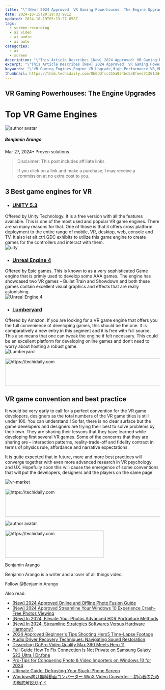 ```yaml
---
title: "\"[New] 2024 Approved  VR Gaming Powerhouses  The Engine Upgrades\""
date: 2024-10-15T20:29:03.981Z
updated: 2024-10-19T05:13:27.858Z
tags: 
  - screen-recording
  - ai video
  - ai audio
  - ai auto
categories: 
  - ai
  - screen
description: "\"This Article Describes [New] 2024 Approved: VR Gaming Powerhouses: The Engine Upgrades\""
excerpt: "\"This Article Describes [New] 2024 Approved: VR Gaming Powerhouses: The Engine Upgrades\""
keywords: "\"VR Gaming Engines,Engine VR Upgrade,High-Performance VR,VR Gamepowering,Top VR Titles,VR Technological Leap,Enhanced VR Players\""
thumbnail: https://thmb.techidaily.com/0b6ddfcc355a034bc5a8feec71361dd4191fefb9c46706aa01bde874e33ab2b8.jpeg
---
```


## VR Gaming Powerhouses: The Engine Upgrades

# Top VR Game Engines

![author avatar](https://images.wondershare.com/filmora/article-images/benjamin-arango-author.jpg)

##### Benjamin Arango

 Mar 27, 2024• Proven solutions

>  Disclaimer: This post includes affiliate links
>
>  If you click on a link and make a purchase, I may receive a commission at no extra cost to you.
>

## 3 Best game engines for VR

* ### [UNITY 5.3]( https://unity3d.com/cn/unity/whats-new/unity-5.3 )  

 Offered by Unity Technology. It is a free version with all the features available. This is one of the most used and popular VR game engines. There are so many reasons for that. One of those is that it offers cross platform deployment to the entire range of mobile, VR, desktop, web, console and TV. It also let alt.ctrl.GDC exhibits to utilize this game engine to create games for the controllers and interact with them.  
![uity ](https://images.wondershare.com/filmora/resource/uity.jpg )

* ### [Unreal Engine 4]( https://www.unrealengine.com/zh-CN/what-is-unreal-engine-4 )  

 Offered by Epic games. This is known to as a very sophisticated Game engine that is primly used to develop some AAA games. The engine has showcased two VR games – Bullet Train and Showdown and both these games contain excellent visual graphics and effects that are really astonishing.  
![Unreal Engine 4 ](https://images.wondershare.com/filmora/resource/unreal-engine.jpg )

* ### [Lumberyard]( https://aws.amazon.com/cn/lumberyard/ )  

 Offered by Amazon. If you are looking for a VR game engine that offers you the full convenience of developing games, this should be the one. It is comparatively a new entry in this segment and it is free with full source. This also means that one can tweak the engine if felt necessary. This could be an excellent platform for developing online games and don’t need to worry about hosting a robust game.  
![Lumberyard ](https://images.wondershare.com/filmora/resource/lumberyard.jpg )

<!-- affiliate ads begin -->
<a href="https://electronicx.pxf.io/c/5597632/1167086/14483" target="_top" id="1167086">
  <img src="//a.impactradius-go.com/display-ad/14483-1167086" border="0" alt="https://techidaily.com" width="728" height="90"/>
</a>
<img height="0" width="0" src="https://electronicx.pxf.io/i/5597632/1167086/14483" style="position:absolute;visibility:hidden;" border="0" />
<!-- affiliate ads end -->

## VR game convention and best practice

 It would be very early to call for a perfect convention for the VR game developers, designers as the total numbers of the VR game titles is still under 100\. You can understand!! So far, there is no clear surface but the game developers and designers are trying their best to solve problems by their own. They are sharing their lessons that they have learned while developing first several VR games. Some of the concerns that they are sharing are – interaction patterns, reality-trade-off and fidelity contract in terms of physics rule, affordance and narrative expectations.

 It is quite expected that in future, more and more best practices will converge together with even more advanced research in VR psychology and UX. Hopefully soon this will cause the emergence of some conventions that will put the developers, designers and the players on the same page.

![ vr-market]( https://images.wondershare.com/filmora/resource/vr-market.jpg)

<!-- affiliate ads begin -->
<a href="https://unicoeye.pxf.io/c/5597632/2134227/18498" target="_top" id="2134227">
  <img src="//a.impactradius-go.com/display-ad/18498-2134227" border="0" alt="https://techidaily.com" width="728" height="90"/>
</a>
<img height="0" width="0" src="https://unicoeye.pxf.io/i/5597632/2134227/18498" style="position:absolute;visibility:hidden;" border="0" />
<!-- affiliate ads end -->

![author avatar](https://images.wondershare.com/filmora/article-images/benjamin-arango-author.jpg)

<!-- affiliate ads begin -->
<a href="https://bluettius.sjv.io/c/5597632/2139121/17108" target="_top" id="2139121">
  <img src="//a.impactradius-go.com/display-ad/17108-2139121" border="0" alt="https://techidaily.com" width="320" height="90"/>
</a>
<img height="0" width="0" src="https://bluettius.sjv.io/i/5597632/2139121/17108" style="position:absolute;visibility:hidden;" border="0" />
<!-- affiliate ads end -->

Benjamin Arango

Benjamin Arango is a writer and a lover of all things video.

Follow @Benjamin Arango


<ins class="adsbygoogle"
     style="display:block"
     data-ad-format="autorelaxed"
     data-ad-client="ca-pub-7571918770474297"
     data-ad-slot="1223367746"></ins>



<ins class="adsbygoogle"
     style="display:block"
     data-ad-client="ca-pub-7571918770474297"
     data-ad-slot="8358498916"
     data-ad-format="auto"
     data-full-width-responsive="true"></ins>


<span class="atpl-alsoreadstyle">Also read:</span>
<div><ul>
<li><a href="https://fox-direct.techidaily.com/new-2024-approved-online-and-offline-photo-fusion-guide/"><u>[New] 2024 Approved Online and Offline Photo Fusion Guide</u></a></li>
<li><a href="https://fox-helps.techidaily.com/new-2024-approved-streamline-your-windows-10-experience-crash-free-photos-viewing/"><u>[New] 2024 Approved Streamline Your Windows 10 Experience Crash-Free Photos Viewing</u></a></li>
<li><a href="https://fox-direct.techidaily.com/new-in-2024-elevate-your-photos-advanced-hdr-portraiture-methods/"><u>[New] In 2024, Elevate Your Photos Advanced HDR Portraiture Methods</u></a></li>
<li><a href="https://fox-direct.techidaily.com/new-in-2024-streamline-strategies-softwares-versus-hardware-harmony/"><u>[New] In 2024, Streamline Strategies Softwares Versus Hardware Harmony?</u></a></li>
<li><a href="https://fox-helps.techidaily.com/2024-approved-beginners-tips-shooting-hero5-time-lapse-footage/"><u>2024 Approved Beginner's Tips Shooting Hero5 Time-Lapse Footage</u></a></li>
<li><a href="https://fox-search.techidaily.com/audio-driver-recovery-techniques-navigating-sound-restoration/"><u>Audio Driver Recovery Techniques: Navigating Sound Restoration</u></a></li>
<li><a href="https://fox-direct.techidaily.com/dissecting-gopro-video-quality-max-360-meets-hero-11/"><u>Dissecting GoPro Video Quality Max 360 Meets Hero 11</u></a></li>
<li><a href="https://howto.techidaily.com/full-guide-how-to-fix-connection-is-not-private-on-samsung-galaxy-s23-ultra-drfone-by-drfone-fix-android-problems-fix-android-problems/"><u>Full Guide How To Fix Connection Is Not Private on Samsung Galaxy S23 Ultra | Dr.fone</u></a></li>
<li><a href="https://fox-direct.techidaily.com/pro-tips-for-conquering-photo-and-video-importers-on-windows-10-for-2024/"><u>Pro-Tips for Conquering Photo & Video Importers on Windows 10 for 2024</u></a></li>
<li><a href="https://fox-that.techidaily.com/ultimate-guide-defrosting-your-stuck-iphone-screen/"><u>Ultimate Guide: Defrosting Your Stuck iPhone Screen</u></a></li>
<li><a href="https://some-approaches.techidaily.com/1725288987708-windows-winx-video-converter/"><u>Windows向け無料動画コンバーター WinX Video Converter - 初心者のための徹底解説ガイド</u></a></li>
</ul></div>

